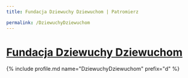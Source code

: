 ```yaml
---
title: Fundacja Dziewuchy Dziewuchom | Patromierz

permalink: /DziewuchyDziewuchom
---
```


# [Fundacja Dziewuchy Dziewuchom](https://patronite.pl/DziewuchyDziewuchom)

{% include profile.md name="DziewuchyDziewuchom" prefix="d" %}
